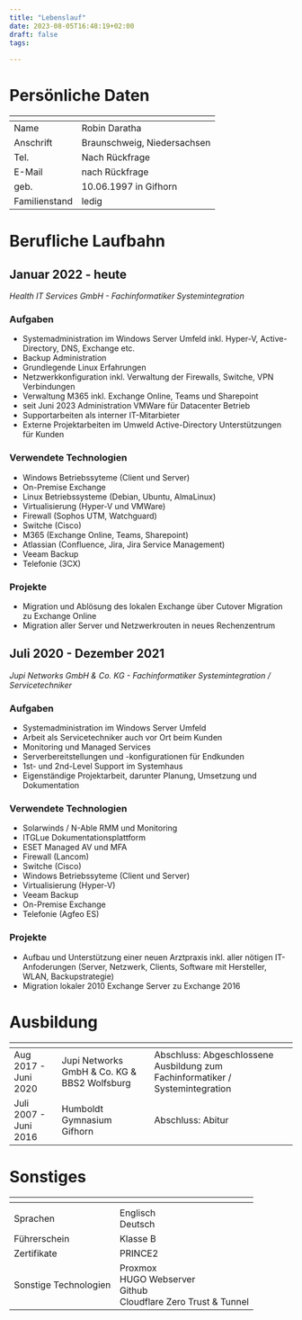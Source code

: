 ```yaml
---
title: "Lebenslauf"
date: 2023-08-05T16:48:19+02:00
draft: false  
tags: 
   
---
```

# Persönliche Daten
| <!-- -->      | <!-- -->                    |
|---------------|-----------------------------|
| Name          | Robin Daratha               |
| Anschrift     | Braunschweig, Niedersachsen |
| Tel.          | Nach Rückfrage              |
| E-Mail        | nach Rückfrage              |
| geb.          | 10.06.1997 in Gifhorn       |
| Familienstand | ledig                       |


# Berufliche Laufbahn
## Januar 2022 - heute
*Health IT Services GmbH - Fachinformatiker Systemintegration*
### Aufgaben
* Systemadministration im Windows Server Umfeld inkl. Hyper-V, Active-Directory, DNS, Exchange etc.
* Backup Administration
* Grundlegende Linux Erfahrungen
* Netzwerkkonfiguration inkl. Verwaltung der Firewalls, Switche, VPN Verbindungen
* Verwaltung M365 inkl. Exchange Online, Teams und Sharepoint
* seit Juni 2023 Administration VMWare für Datacenter Betrieb
* Supportarbeiten als interner IT-Mitarbieter
* Externe Projektarbeiten im Umweld Active-Directory Unterstützungen für Kunden
### Verwendete Technologien
* Windows Betriebssyteme (Client und Server)
* On-Premise Exchange
* Linux Betriebssysteme (Debian, Ubuntu, AlmaLinux)
* Virtualisierung (Hyper-V und VMWare)
* Firewall (Sophos UTM, Watchguard)
* Switche (Cisco)
* M365 (Exchange Online, Teams, Sharepoint)
* Atlassian (Confluence, Jira, Jira Service Management)
* Veeam Backup
* Telefonie (3CX)

### Projekte
* Migration und Ablösung des lokalen Exchange über Cutover Migration zu Exchange Online
* Migration aller Server und Netzwerkrouten in neues Rechenzentrum

## Juli 2020 - Dezember 2021
*Jupi Networks GmbH & Co. KG - Fachinformatiker Systemintegration / Servicetechniker*
### Aufgaben
* Systemadministration im Windows Server Umfeld
* Arbeit als Servicetechniker auch vor Ort beim Kunden
* Monitoring und Managed Services
* Serverbereitstellungen und -konfigurationen für Endkunden
* 1st- und 2nd-Level Support im Systemhaus
* Eigenständige Projektarbeit, darunter Planung, Umsetzung und Dokumentation

### Verwendete Technologien
* Solarwinds / N-Able RMM und Monitoring
* ITGLue Dokumentationsplattform
* ESET Managed AV und MFA
* Firewall (Lancom)
* Switche (Cisco)
* Windows Betriebssyteme (Client und Server)
* Virtualisierung (Hyper-V)
* Veeam Backup
* On-Premise Exchange
* Telefonie (Agfeo ES)

### Projekte
* Aufbau und Unterstützung einer neuen Arztpraxis inkl. aller nötigen IT-Anfoderungen (Server, Netzwerk, Clients, Software mit Hersteller, WLAN, Backupstrategie)
* Migration lokaler 2010 Exchange Server zu Exchange 2016

# Ausbildung
| <!-- -->              | <!-- -->                                     | <!-- -->                                                                      |
|-----------------------|----------------------------------------------|-------------------------------------------------------------------------------|
| Aug 2017 - Juni 2020  | Jupi Networks GmbH & Co. KG & BBS2 Wolfsburg | Abschluss: Abgeschlossene Ausbildung zum Fachinformatiker / Systemintegration |
| Juli 2007 - Juni 2016 | Humboldt Gymnasium Gifhorn                   | Abschluss: Abitur                                                             |

# Sonstiges
|  <!-- -->             |  <!-- -->                                                                |
|-----------------------|--------------------------------------------------------------------------|
|                       |                                                                          |
| Sprachen              | Englisch <br>Deutsch                                                     |
| Führerschein          | Klasse B                                                                 |
| Zertifikate           | PRINCE2                                                                  |
| Sonstige Technologien | Proxmox <br>HUGO Webserver <br>Github <br>Cloudflare Zero Trust & Tunnel |